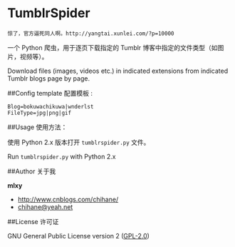# TumblrSpider

	惊了，官方逼死同人啊。http://yangtai.xunlei.com/?p=10000

一个 Python 爬虫，用于逐页下载指定的 Tumblr 博客中指定的文件类型（如图片，视频等）。

Download files (images, videos etc.) in indicated extensions from indicated Tumblr blogs page by page.

##Config template 配置模板 :

	Blog=bokuwachikuwa|wnderlst
	FileType=jpg|png|gif

##Usage 使用方法：

使用 Python 2.x 版本打开 `tumblrspider.py` 文件。

Run `tumblrspider.py` with Python 2.x

##Author 关于我

**mlxy**

- <http://www.cnblogs.com/chihane/>
- <chihane@yeah.net>

##License 许可证

GNU General Public License version 2 ([GPL-2.0][1])

[1]: http://www.gnu.org/licenses/gpl-2.0.htm
